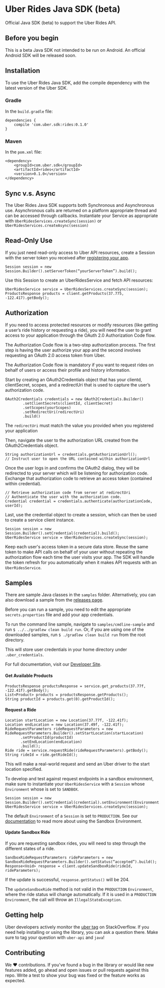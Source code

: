 # Uber Rides Java SDK (beta)

Official Java SDK (beta) to support the Uber Rides API.

## Before you begin

This is a beta Java SDK not intended to be run on Android. An official Android SDK will be released soon.

## Installation

To use the Uber Rides Java SDK, add the compile dependency with the latest version of the Uber SDK.

### Gradle
In the `build.gradle` file:
```
dependencies {
    compile 'com.uber.sdk:rides:0.1.0'
}
```
### Maven
In the `pom.xml` file:
```
<dependency>
	<groupId>com.uber.sdk</groupId>
	<artifactId>rides</artifactId>
	<version>0.1.0</version>
</dependency>

```

## Sync v.s. Async

The Uber Rides Java SDK supports both Synchronous and Asynchronous use. Asynchronous calls are returned on a platform appropriate thread and can be accessed through callbacks. Instantiate your Service as appropriate with
`UberRidesServices.createSync(session)` or `UberRidesServices.createAsync(session)`

## Read-Only Use

If you just need read-only access to Uber API resources, create a Session with the server token you received after [registering your app](https://developer.uber.com/dashboard).
```
Session session = new Session.Builder().setServerToken(“yourServerToken”).build();
```
Use this Session to create an UberRidesService and fetch API resources:
```
UberRidesService service = UberRidesServices.createSync(session);
ProductsResponse products = client.getProducts(37.775, -122.417).getBody();
```
## Authorization

If you need to access protected resources or modify resources (like getting a user’s ride history or requesting a ride), you will need the user to grant access to your application through the OAuth 2.0 Authorization Code flow.

The Authorization Code flow is a two-step authorization process. The first step is having the user authorize your app and the second involves requesting an OAuth 2.0 access token from Uber.

The Authorization Code flow is mandatory if you want to request rides on behalf of users or access their profile and history information.

Start by creating an OAuth2Credentials object that has your clientd, clientSecret, scopes, and a redirectUri that is used to capture the user’s authorization code.

```
OAuth2Credentials credentials = new OAuth2Credentials.Builder()
        .setClientSecrets(clientId, clientSecret)
        .setScopes(yourScopes)
        .setRedirectUri(redirectUri)
        .build()
```
The `redirectUri` must match the value you provided when you registered your application

Then, navigate the user to the authorization URL created from the OAuth2Credentials object.
```
String authorizationUrl = credentials.getAuthorizationUrl();
// Instruct user to open the URL contained within authorizationUrl
```
Once the user logs in and confirms the OAuth2 dialog, they will be redirected to your server which will be listening for authorization code. Exchange that authorization code to retrieve an access token (contained within credential).
```
// Retrieve authorization code from server at redirectUri
// Authenticate the user with the authorization code.
Credential credential = credentials.authenticate(authorizationCode, userId);
```
Last, use the credential object to create a session, which can then be used to create a service client instance.

```
Session session = new Session.Builder().setCredential(credential).build();
UberRidesService service = UberRidesServices.createSync(session);
```

Keep each user's access token in a secure data store. Reuse the same token to make API calls on behalf of your user without repeating the authorization flow each time the user visits your app. The SDK will handle the token refresh for you automatically when it makes API requests with an `UberRidesService`.

## Samples

There are sample Java classes in the `samples` folder. Alternatively, you can also download a sample from the [releases page](https://github.com/uber/rides-java-sdk/releases/tag/v0.1.0).

Before you can run a sample, you need to edit the appropriate `secrets.properties` file and add your app credentials.

To run the command line sample, navigate to `samples/cmdline-sample` and run `$ ../../gradlew clean build run`. Or, if you are using one of the downloaded samples, run `$ ./gradlew clean build run` from the root directory.

This will store user credentials in your home directory under `.uber_credentials`.

For full documentation, visit our [Developer Site](https://developer.uber.com/v1/endpoints/).

#### Get Available Products
```
ProductsResponse productsResponse = service.get_products(37.77f, -122.41f).getBody();
List<Product> products = productsResponse.getProducts();
String productId = products.get(0).getProductId();
```
#### Request a Ride
```
Location startLocation = new Location(37.77f, -122.41f);
Location endLocation = new Location(37.49f, -122.41f);
RideRequestParameters rideRequestParameters = new RideRequestParameters.Builder().setStartLocation(startLocation)
       .setProductId(productId)
       .setEndLocation(endLocation)
       .build();
Ride ride = service.requestRide(rideRequestParameters).getBody();
String rideId = ride.getRideId();
```
This will make a real-world request and send an Uber driver to the start location specified.

To develop and test against request endpoints in a sandbox environment, make sure to instantiate your `UberRidesService` with a `Session` whose `Environment` whose is set to `SANDBOX`.
```
Session session = new Session.Builder().setCredential(credential).setEnvironment(Environment.SANDBOX).build();
UberRidesService service = UberRidesServices.createSync(session);
```
The default `Environment` of a `Session` is set to `PRODUCTION`. See our [documentation](https://developer.uber.com/v1/sandbox/) to read more about using the Sandbox Environment.

#### Update Sandbox Ride

If you are requesting sandbox rides, you will need to step through the different states of a ride.
```
SandboxRideRequestParameters rideParameters = new SandboxRideRequestParameters.Builder().setStatus(“accepted”).build();
Response<Void> response = client.updateSandboxRide(rideId, rideParameters);
```
If the update is successful, `response.getStatus()` will be 204.

The `updateSandboxRide` method is not valid in the `PRODUCTION` `Environment`, where the ride status will change automatically.  If it is used in a `PRODUCTION` `Environment`, the call will throw an `IllegalStateException`.
## Getting help

Uber developers actively monitor the [uber tag](http://stackoverflow.com/questions/tagged/uber-api) on StackOverflow. If you need help installing or using the library, you can ask a question there.  Make sure to tag your question with `uber-api` and `java`!

## Contributing

We :heart: contributions. If you've found a bug in the library or would like new features added, go ahead and open issues or pull requests against this repo.  Write a test to show your bug was fixed or the feature works as expected.